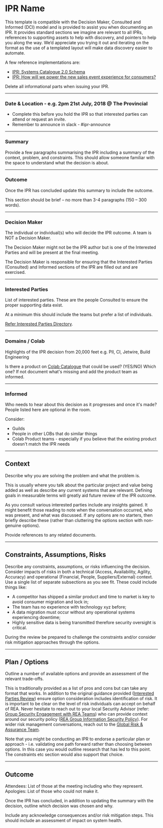 # IPR Name

This template is compatible with the Decision Maker, Consulted and Informed (DCI) model and is provided to assist you when documenting an IPR. It provides standard sections we imagine are relevant to all IPRs, references to supporting assets to help with discovery, and pointers to help you along the way. We’d appreciate you trying it out and iterating on the format as the use of a templated layout will make data discovery easier to automate.

A few reference implementations are:

-	[IPR: Systems Catalogue 2.0 Schema](https://garage.rea-group.com/documents/79742/ipr-systems-catalogue-2-0-schema)
-	[IPR: How will we power the new sales event experience for consumers?](https://garage.rea-group.com/documents/119985/ipr-how-will-we-power-the-new-sales-event-experience-for-consumers)

Delete all informational parts when issuing your IPR.

---
### Date & Location - e.g. 2pm 21st July, 2018 @ The Provincial

- Complete this before you hold the IPR so that interested parties can attend or request an invite.
- Remember to announce in slack - #ipr-announce

---
### Summary

Provide a few paragraphs summarising the IPR including a summary of the context, problem, and constraints. This should allow someone familiar with the space to understand what the decision is about.

---
### Outcome

Once the IPR has concluded update this summary to include the outcome.

This section should be brief – no more than 3-4 paragraphs (150 – 300 words).

---
### Decision Maker

The individual or individual(s) who will decide the IPR outcome. A team is NOT a Decision Maker.

The Decision Maker might not be the IPR author but is one of the Interested Parties and will be present at the final meeting.

The Decision Maker is responsible for ensuring that the Interested Parties (Consulted) and Informed sections of the IPR are filled out and are exercised.

---
### Interested Parties

List of interested parties. These are the people Consulted to ensure the proper supporting data exist.

At a minimum this should include the teams but prefer a list of individuals.

[Refer Interested Parties Directory](https://garage.rea-group.com/documents/79592/interested-parties-directory).

---
### Domains / Colab

Highlights of the IPR decision from 20,000 feet e.g. PII, CI, Jetwire, Build Engineering

Is there a product on [Colab Catalogue](https://garage.rea-group.com/documents/78978/colab-catalogue) that could be used? (YES/NO) Which one? If not document what's missing and add the product team as informed.

---
### Informed

Who needs to hear about this decision as it progresses and once it's made? People listed here are optional in the room.

Consider:

- Guilds
- People in other LOBs that do similar things
- Colab Product teams - especially if you believe that the existing product doesn't match the IPR needs

---
## Context

Describe why you are solving the problem and what the problem is.

This is usually where you talk about the particular project and value being added as well as describe any current systems that are relevant. Defining goals in measurable terms will greatly aid future review of the IPR outcome.

As you consult various interested parties include any insights gained. It might benefit those reading to note when the conversation occurred, who was present, and what was discussed. If any options are no starters, then briefly describe these (rather than cluttering the options section with non-genuine options).

Provide references to any related documents.

---
## Constraints, Assumptions, Risks

Describe any constraints, assumptions, or risks influencing the decision. Consider impacts of risks in both a technical (Access, Availability, Agility, Accuracy) and operational (Financial, People, Suppliers/External) context. Use a single list of separate subsections as you see fit. These could include things like:

- A competitor has shipped a similar product and time to market is key to avoid consumer migration and lock in;
- The team has no experience with technology xyz before;
- A data migration must occur without any operational systems experiencing downtime;
- Highly sensitive data is being transmitted therefore security oversight is critical.

During the review be prepared to challenge the constraints and/or consider risk mitigation approaches through the options.

---
## Plan / Options

Outline a number of available options and provide an assessment of the relevant trade-offs.

This is traditionally provided as a list of pros and cons but can take any format that works. In addition to the original guidance provided ([Interested Parties Review](https://garage.rea-group.com/documents/65151/interested-parties-review)) ensure option consideration includes identification of risk. It is important to be clear on the level of risk individuals can accept on behalf of REA. Never hesitate to reach out to your local Security Advisor (refer: [Group Security Engagement with REA Teams](https://garage.rea-group.com/documents/44650/group-security-engagement-with-rea-teams)) who can provide context around our security policy ([REA Group Information Security Policy](https://garage.rea-group.com/documents/11313/rea-group-information-security-policy)). For wider risk management conversations, reach out to the [Global Risk & Assurance Team](https://garage.rea-group.com/sites/fabs-financial-services/global-risk-assurance).

Note that you might be conducting an IPR to endorse a particular plan or approach - i.e. validating one path forward rather than choosing between options. In this case you would outline research that has led to this point.  The constraints etc section would also support that choice.

---
## Outcome

Attendees: List of those at the meeting including who they represent.
Apologies: List of those who could not make it.

Once the IPR has concluded, in addition to updating the summary with the decision, outline which decision was chosen and why.

Include any acknowledge consequences and/or risk mitigation steps. This should include an assessment of impact on system health.


